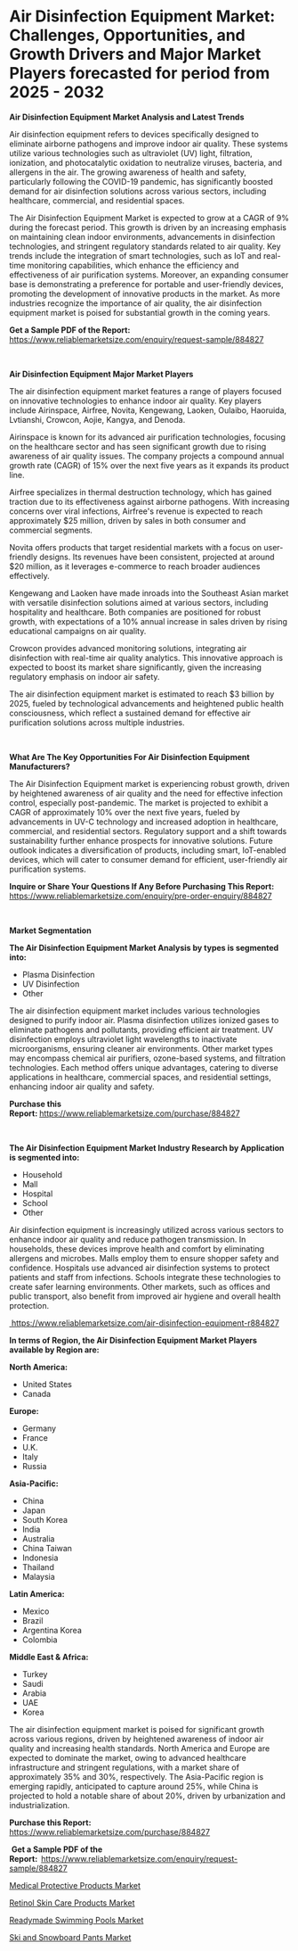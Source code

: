 <p><h1>Air Disinfection Equipment Market: Challenges, Opportunities, and Growth Drivers and Major Market Players forecasted for period from 2025 - 2032</h1></p><p><strong>Air Disinfection Equipment Market Analysis and Latest Trends</strong></p>
<p><p>Air disinfection equipment refers to devices specifically designed to eliminate airborne pathogens and improve indoor air quality. These systems utilize various technologies such as ultraviolet (UV) light, filtration, ionization, and photocatalytic oxidation to neutralize viruses, bacteria, and allergens in the air. The growing awareness of health and safety, particularly following the COVID-19 pandemic, has significantly boosted demand for air disinfection solutions across various sectors, including healthcare, commercial, and residential spaces.</p><p>The Air Disinfection Equipment Market is expected to grow at a CAGR of 9% during the forecast period. This growth is driven by an increasing emphasis on maintaining clean indoor environments, advancements in disinfection technologies, and stringent regulatory standards related to air quality. Key trends include the integration of smart technologies, such as IoT and real-time monitoring capabilities, which enhance the efficiency and effectiveness of air purification systems. Moreover, an expanding consumer base is demonstrating a preference for portable and user-friendly devices, promoting the development of innovative products in the market. As more industries recognize the importance of air quality, the air disinfection equipment market is poised for substantial growth in the coming years.</p></p>
<p><strong>Get a Sample PDF of the Report:&nbsp;</strong> <a href="https://www.reliablemarketsize.com/enquiry/request-sample/884827?utm_campaign=2005&utm_medium=2&utm_source=Github&utm_content=ia&utm_term=04042025&utm_id=air-disinfection-equipment">https://www.reliablemarketsize.com/enquiry/request-sample/884827</a></p>
<p>&nbsp;</p>
<p><strong>Air Disinfection Equipment Major Market Players</strong></p>
<p><p>The air disinfection equipment market features a range of players focused on innovative technologies to enhance indoor air quality. Key players include Airinspace, Airfree, Novita, Kengewang, Laoken, Oulaibo, Haoruida, Lvtianshi, Crowcon, Aojie, Kangya, and Denoda. </p><p>Airinspace is known for its advanced air purification technologies, focusing on the healthcare sector and has seen significant growth due to rising awareness of air quality issues. The company projects a compound annual growth rate (CAGR) of 15% over the next five years as it expands its product line.</p><p>Airfree specializes in thermal destruction technology, which has gained traction due to its effectiveness against airborne pathogens. With increasing concerns over viral infections, Airfree's revenue is expected to reach approximately $25 million, driven by sales in both consumer and commercial segments.</p><p>Novita offers products that target residential markets with a focus on user-friendly designs. Its revenues have been consistent, projected at around $20 million, as it leverages e-commerce to reach broader audiences effectively.</p><p>Kengewang and Laoken have made inroads into the Southeast Asian market with versatile disinfection solutions aimed at various sectors, including hospitality and healthcare. Both companies are positioned for robust growth, with expectations of a 10% annual increase in sales driven by rising educational campaigns on air quality.</p><p>Crowcon provides advanced monitoring solutions, integrating air disinfection with real-time air quality analytics. This innovative approach is expected to boost its market share significantly, given the increasing regulatory emphasis on indoor air safety.</p><p>The air disinfection equipment market is estimated to reach $3 billion by 2025, fueled by technological advancements and heightened public health consciousness, which reflect a sustained demand for effective air purification solutions across multiple industries.</p></p>
<p>&nbsp;</p>
<p><strong>What Are The Key Opportunities For Air Disinfection Equipment Manufacturers?</strong></p>
<p><p>The Air Disinfection Equipment market is experiencing robust growth, driven by heightened awareness of air quality and the need for effective infection control, especially post-pandemic. The market is projected to exhibit a CAGR of approximately 10% over the next five years, fueled by advancements in UV-C technology and increased adoption in healthcare, commercial, and residential sectors. Regulatory support and a shift towards sustainability further enhance prospects for innovative solutions. Future outlook indicates a diversification of products, including smart, IoT-enabled devices, which will cater to consumer demand for efficient, user-friendly air purification systems.</p></p>
<p><strong>Inquire or Share Your Questions If Any Before Purchasing This Report:</strong> <a href="https://www.reliablemarketsize.com/enquiry/pre-order-enquiry/884827?utm_campaign=2005&utm_medium=2&utm_source=Github&utm_content=ia&utm_term=04042025&utm_id=air-disinfection-equipment">https://www.reliablemarketsize.com/enquiry/pre-order-enquiry/884827</a></p>
<p>&nbsp;</p>
<p><strong>Market Segmentation</strong></p>
<p><strong>The Air Disinfection Equipment Market Analysis by types is segmented into:</strong></p>
<p><ul><li>Plasma Disinfection</li><li>UV Disinfection</li><li>Other</li></ul></p>
<p><p>The air disinfection equipment market includes various technologies designed to purify indoor air. Plasma disinfection utilizes ionized gases to eliminate pathogens and pollutants, providing efficient air treatment. UV disinfection employs ultraviolet light wavelengths to inactivate microorganisms, ensuring cleaner air environments. Other market types may encompass chemical air purifiers, ozone-based systems, and filtration technologies. Each method offers unique advantages, catering to diverse applications in healthcare, commercial spaces, and residential settings, enhancing indoor air quality and safety.</p></p>
<p><strong>Purchase this Report:&nbsp;</strong><a href="https://www.reliablemarketsize.com/purchase/884827?utm_campaign=2005&utm_medium=2&utm_source=Github&utm_content=ia&utm_term=04042025&utm_id=air-disinfection-equipment">https://www.reliablemarketsize.com/purchase/884827</a></p>
<p>&nbsp;</p>
<p><strong>The Air Disinfection Equipment Market Industry Research by Application is segmented into:</strong></p>
<p><ul><li>Household</li><li>Mall</li><li>Hospital</li><li>School</li><li>Other</li></ul></p>
<p><p>Air disinfection equipment is increasingly utilized across various sectors to enhance indoor air quality and reduce pathogen transmission. In households, these devices improve health and comfort by eliminating allergens and microbes. Malls employ them to ensure shopper safety and confidence. Hospitals use advanced air disinfection systems to protect patients and staff from infections. Schools integrate these technologies to create safer learning environments. Other markets, such as offices and public transport, also benefit from improved air hygiene and overall health protection.</p></p>
<p><a href="https://www.reliablemarketsize.com/air-disinfection-equipment-r884827?utm_campaign=2005&utm_medium=2&utm_source=Github&utm_content=ia&utm_term=04042025&utm_id=air-disinfection-equipment">&nbsp;https://www.reliablemarketsize.com/air-disinfection-equipment-r884827</a></p>
<p><strong>In terms of Region, the Air Disinfection Equipment Market Players available by Region are:</strong></p>
<p>
    <p> <strong> North America: </strong>
        <ul>
            <li>United States</li>
            <li>Canada</li>
        </ul>
        </p> 
    <p> <strong> Europe: </strong>
        <ul>
            <li>Germany</li>
            <li>France</li>
            <li>U.K.</li>
            <li>Italy</li>
            <li>Russia</li>
        </ul>
        </p> 
    <p> <strong> Asia-Pacific: </strong>
        <ul>
            <li>China</li>
            <li>Japan</li>
            <li>South Korea</li>
            <li>India</li>
            <li>Australia</li>
            <li>China Taiwan</li>
            <li>Indonesia</li>
            <li>Thailand</li>
            <li>Malaysia</li>
        </ul>
        </p> 
    <p> <strong> Latin America: </strong>
        <ul>
            <li>Mexico</li>
            <li>Brazil</li>
            <li>Argentina Korea</li>
            <li>Colombia</li>
        </ul>
        </p> 
    <p> <strong> Middle East & Africa: </strong>
        <ul>
            <li>Turkey</li>
            <li>Saudi</li>
            <li>Arabia</li>
            <li>UAE</li>
            <li>Korea</li>
        </ul>
    </p>
    </p>
<p><p>The air disinfection equipment market is poised for significant growth across various regions, driven by heightened awareness of indoor air quality and increasing health standards. North America and Europe are expected to dominate the market, owing to advanced healthcare infrastructure and stringent regulations, with a market share of approximately 35% and 30%, respectively. The Asia-Pacific region is emerging rapidly, anticipated to capture around 25%, while China is projected to hold a notable share of about 20%, driven by urbanization and industrialization.</p></p>
<p><strong>Purchase this Report: </strong><a href="https://www.reliablemarketsize.com/purchase/884827?utm_campaign=2005&utm_medium=2&utm_source=Github&utm_content=ia&utm_term=04042025&utm_id=air-disinfection-equipment">https://www.reliablemarketsize.com/purchase/884827</a></p>
<p>&nbsp;<strong>Get a Sample PDF of the Report:&nbsp;&nbsp;</strong><a href="https://www.reliablemarketsize.com/enquiry/request-sample/884827?utm_campaign=2005&utm_medium=2&utm_source=Github&utm_content=ia&utm_term=04042025&utm_id=air-disinfection-equipment">https://www.reliablemarketsize.com/enquiry/request-sample/884827</a></p>
<p><strong></strong></p>
<p><p><a href="https://github.com/lylyparadise/Market-Research-Report-List-6/blob/main/medical-protective-products-market.md?utm_campaign=2005&utm_medium=2&utm_source=Github&utm_content=ia&utm_term=04042025&utm_id=air-disinfection-equipment">Medical Protective Products Market</a></p><p><a href="https://github.com/kohushamudo3/Market-Research-Report-List-1/blob/main/retinol-skin-care-products-market.md?utm_campaign=2005&utm_medium=2&utm_source=Github&utm_content=ia&utm_term=04042025&utm_id=air-disinfection-equipment">Retinol Skin Care Products Market</a></p><p><a href="https://github.com/gogashopkewy/Market-Research-Report-List-1/blob/main/readymade-swimming-pools-market.md?utm_campaign=2005&utm_medium=2&utm_source=Github&utm_content=ia&utm_term=04042025&utm_id=air-disinfection-equipment">Readymade Swimming Pools Market</a></p><p><a href="https://github.com/myrieronays5/Market-Research-Report-List-1/blob/main/ski-and-snowboard-pants-market.md?utm_campaign=2005&utm_medium=2&utm_source=Github&utm_content=ia&utm_term=04042025&utm_id=air-disinfection-equipment">Ski and Snowboard Pants Market</a></p></p>